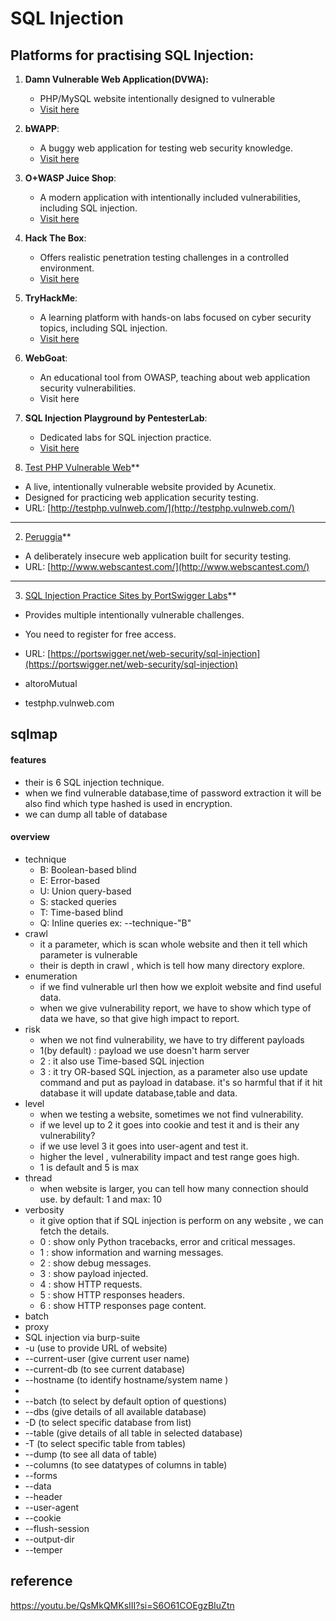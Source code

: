 # SQL Injection
## Platforms for practising SQL Injection:
1. **Damn Vulnerable Web Application(DVWA):**
	- PHP/MySQL website intentionally designed to vulnerable
	- [Visit here](https://buydomainnames.co.uk/domain/dvwa.co.uk?offer=parked)
2. **bWAPP**:
    - A buggy web application for testing web security knowledge.
    - [Visit here](http://www.itsecgames.com/)
3.  **O+WASP Juice Shop**:
    - A modern application with intentionally included vulnerabilities, including SQL injection.
    - [Visit here](https://owasp.org/www-project-juice-shop/)
4. **Hack The Box**:
    - Offers realistic penetration testing challenges in a controlled environment.
    - [Visit here](https://www.hackthebox.com/)
5. **TryHackMe**:
    - A learning platform with hands-on labs focused on cyber security topics, including SQL injection.
    - [Visit here](https://tryhackme.com/)
6. **WebGoat**:
    - An educational tool from OWASP, teaching about web application security vulnerabilities.
    - Visit here
7. **SQL Injection Playground by PentesterLab**:
    - Dedicated labs for SQL injection practice.
    - [Visit here](https://pentesterlab.com/)

1.  [Test PHP Vulnerable Web](http://testphp.vulnweb.com/)**

- A live, intentionally vulnerable website provided by Acunetix.
- Designed for practicing web application security testing.
- URL: [http://testphp.vulnweb.com/](http://testphp.vulnweb.com/)

---

2. [Peruggia](http://www.webscantest.com/)**

- A deliberately insecure web application built for security testing.
- URL: [http://www.webscantest.com/](http://www.webscantest.com/)

---
3. [SQL Injection Practice Sites by PortSwigger Labs](https://portswigger.net/web-security/sql-injection)**

- Provides multiple intentionally vulnerable challenges.
- You need to register for free access.
- URL: [https://portswigger.net/web-security/sql-injection](https://portswigger.net/web-security/sql-injection)

- altoroMutual 
- testphp.vulnweb.com

## sqlmap
#### features
- their is 6 SQL injection technique.
- when we find vulnerable database,time of password extraction it will be also find which type hashed is used in encryption. 
- we can dump all table of database
#### overview
- technique
	- B: Boolean-based blind
	- E: Error-based
	- U: Union query-based
	- S: stacked queries
	- T: Time-based blind
	- Q: Inline queries
	ex: --technique-"B" 
- crawl
	- it a parameter, which is scan whole website and then it tell which parameter is vulnerable
	- their is depth in crawl , which is tell how many directory explore. 
- enumeration
	- if we find vulnerable url then how we exploit website and find useful data.
	- when we give vulnerability report, we have to show which type of data we have, so that give high impact to report.
- risk
	- when we not find vulnerability, we have to try different payloads
	- 1(by default) : payload we use doesn't harm server
	- 2 : it also use Time-based SQL injection
	- 3 : it try OR-based SQL injection, as a parameter also use update command and put as payload in database. it's so harmful that if it hit database it will update database,table and data.
- level
	- when we testing a website, sometimes we not find vulnerability.
	- if we level up to 2 it goes into cookie and test it and is their any vulnerability?
	- if we use level 3 it goes into user-agent and test it.
	- higher the level , vulnerability impact and test range goes high.
	- 1 is default and 5 is max 
- thread 
	- when website is larger, you can tell how many connection should use. by default: 1 and max: 10
- verbosity
	- it give option that if SQL injection is perform on any website , we can fetch the details.
	- 0 : show only Python tracebacks, error and critical messages.
	- 1 : show information and warning messages.
	- 2 : show debug messages.
	- 3 : show payload injected.
	- 4 : show HTTP requests.
	- 5 : show HTTP responses headers.
	- 6 : show HTTP responses page content.
- batch
- proxy
- SQL injection via burp-suite
- -u (use to provide URL of website)
- --current-user (give current user name)
- --current-db (to see current database)
- --hostname (to identify hostname/system name )
- 
- --batch (to select by default option of questions)
- --dbs (give details of all available database)
- -D (to select specific database from list)
- --table (give details of all table in selected database)
- -T (to select specific table from tables)
- --dump (to see all data of table)
- --columns (to see datatypes of columns in table)
-  --forms
-  --data
- --header
- --user-agent
- --cookie
- --flush-session
- --output-dir
- --temper

## reference
https://youtu.be/QsMkQMKsIII?si=S6O61COEgzBIuZtn


